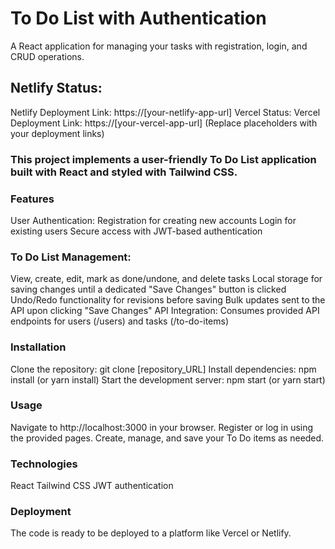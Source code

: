 # To Do List with Authentication
A React application for managing your tasks with registration, login, and CRUD operations.

## Netlify Status: 
Netlify Deployment Link: https://[your-netlify-app-url]  Vercel Status: Vercel Deployment Link: https://[your-vercel-app-url]  (Replace placeholders with your deployment links)

### This project implements a user-friendly To Do List application built with React and styled with Tailwind CSS.

###  Features
User Authentication:
Registration for creating new accounts
Login for existing users
Secure access with JWT-based authentication

### To Do List Management:
View, create, edit, mark as done/undone, and delete tasks
Local storage for saving changes until a dedicated "Save Changes" button is clicked
Undo/Redo functionality for revisions before saving
Bulk updates sent to the API upon clicking "Save Changes"
API Integration:
Consumes provided API endpoints for users (/users) and tasks (/to-do-items)

### Installation
Clone the repository: git clone [repository_URL]
Install dependencies: npm install (or yarn install)
Start the development server: npm start (or yarn start)

### Usage
Navigate to http://localhost:3000 in your browser.
Register or log in using the provided pages.
Create, manage, and save your To Do items as needed.

### Technologies
React
Tailwind CSS
JWT authentication

### Deployment
The code is ready to be deployed to a platform like Vercel or Netlify.